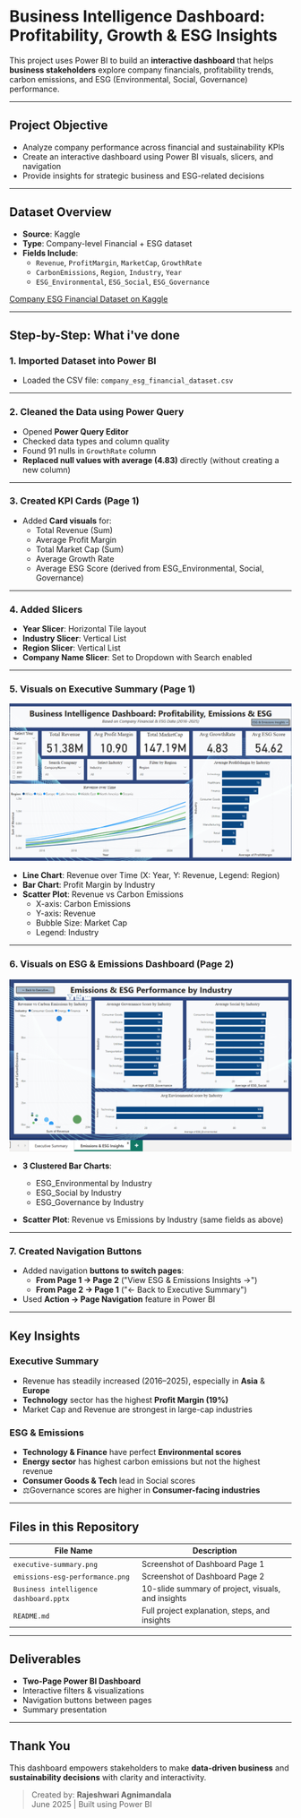 # Business Intelligence Dashboard: Profitability, Growth & ESG Insights

This project uses Power BI to build an **interactive dashboard** that helps **business stakeholders** explore company financials, profitability trends, carbon emissions, and ESG (Environmental, Social, Governance) performance.

---

## Project Objective

- Analyze company performance across financial and sustainability KPIs
- Create an interactive dashboard using Power BI visuals, slicers, and navigation
- Provide insights for strategic business and ESG-related decisions

---

## Dataset Overview

- **Source**: Kaggle  
- **Type**: Company-level Financial + ESG dataset  
- **Fields Include**:
  - `Revenue`, `ProfitMargin`, `MarketCap`, `GrowthRate`
  - `CarbonEmissions`, `Region`, `Industry`, `Year`
  - `ESG_Environmental`, `ESG_Social`, `ESG_Governance`
 
[Company ESG Financial Dataset on Kaggle](https://www.kaggle.com/datasets/shriyashjagtap/esg-and-financial-performance-dataset)

---

## Step-by-Step: What i've done

### 1. Imported Dataset into Power BI
- Loaded the CSV file: `company_esg_financial_dataset.csv`

---

### 2. Cleaned the Data using Power Query
- Opened **Power Query Editor**
- Checked data types and column quality
- Found 91 nulls in `GrowthRate` column
- **Replaced null values with average (4.83)** directly (without creating a new column)

---

### 3. Created KPI Cards (Page 1)

- Added **Card visuals** for:
  - Total Revenue (Sum)
  - Average Profit Margin
  - Total Market Cap (Sum)
  - Average Growth Rate
  - Average ESG Score (derived from ESG_Environmental, Social, Governance)

---

### 4. Added Slicers

- **Year Slicer**: Horizontal Tile layout
- **Industry Slicer**: Vertical List
- **Region Slicer**: Vertical List
- **Company Name Slicer**: Set to Dropdown with Search enabled

---

### 5. Visuals on Executive Summary (Page 1)

![Executive Summary](executive-summary.png)

- **Line Chart**: Revenue over Time (X: Year, Y: Revenue, Legend: Region)
- **Bar Chart**: Profit Margin by Industry
- **Scatter Plot**: Revenue vs Carbon Emissions
  - X-axis: Carbon Emissions  
  - Y-axis: Revenue  
  - Bubble Size: Market Cap  
  - Legend: Industry

---

### 6. Visuals on ESG & Emissions Dashboard (Page 2)

![ESG Insights](emissions-esg-performance.png)

- **3 Clustered Bar Charts**:
  - ESG_Environmental by Industry
  - ESG_Social by Industry
  - ESG_Governance by Industry

- **Scatter Plot**: Revenue vs Emissions by Industry (same fields as above)

---

### 7. Created Navigation Buttons

- Added navigation **buttons to switch pages**:
  - **From Page 1 → Page 2** ("View ESG & Emissions Insights →")
  - **From Page 2 → Page 1** ("← Back to Executive Summary")
- Used **Action → Page Navigation** feature in Power BI

---

## Key Insights

### Executive Summary
- Revenue has steadily increased (2016–2025), especially in **Asia** & **Europe**
- **Technology** sector has the highest **Profit Margin (19%)**
- Market Cap and Revenue are strongest in large-cap industries

### ESG & Emissions
- **Technology & Finance** have perfect **Environmental scores**
- **Energy sector** has highest carbon emissions but not the highest revenue
- **Consumer Goods & Tech** lead in Social scores
- ⚖Governance scores are higher in **Consumer-facing industries**

---

## Files in this Repository

| File Name | Description |
|-----------|-------------|
| `executive-summary.png` | Screenshot of Dashboard Page 1 |
| `emissions-esg-performance.png` | Screenshot of Dashboard Page 2 |
| `Business intelligence dashboard.pptx` | 10-slide summary of project, visuals, and insights |
| `README.md` | Full project explanation, steps, and insights |

---

## Deliverables

- **Two-Page Power BI Dashboard**
- Interactive filters & visualizations
- Navigation buttons between pages
- Summary presentation

---

## Thank You

This dashboard empowers stakeholders to make **data-driven business** and **sustainability decisions** with clarity and interactivity.

> Created by: **Rajeshwari Agnimandala**  
> June 2025 | Built using Power BI
